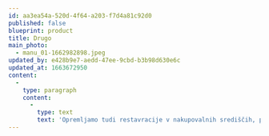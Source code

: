 ```yaml
---
id: aa3ea54a-520d-4f64-a203-f7d4a81c92d0
published: false
blueprint: product
title: Drugo
main_photo:
  - manu_01-1662982898.jpeg
updated_by: e428b9e7-aedd-47ee-9cbd-b3b98d630e6c
updated_at: 1663672950
content:
  -
    type: paragraph
    content:
      -
        type: text
        text: 'Opremljamo tudi restavracije v nakupovalnih središčih, poslovne prostore, butične trgovine ...'
---
```

